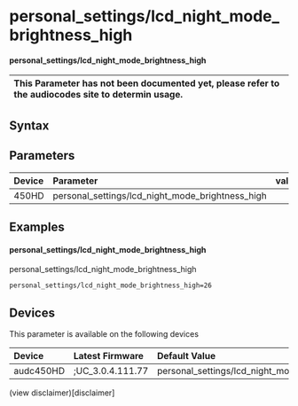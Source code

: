 ﻿---
description: personal_settings/lcd_night_mode_brightness_high
search: false
---

# personal_settings/lcd_night_mode_brightness_high

#### personal_settings/lcd_night_mode_brightness_high


| This Parameter has not been documented yet, please refer to the audiocodes site to determin usage.  | 
| :--- |

## Syntax

## Parameters
|Device|Parameter|value|Description|
|:---|:---|:---|:---|
| 450HD | personal_settings/lcd_night_mode_brightness_high |  |  |

## Examples
#### personal_settings/lcd_night_mode_brightness_high

personal_settings/lcd_night_mode_brightness_high

```
personal_settings/lcd_night_mode_brightness_high=26
```

## Devices
This parameter is available on the following devices

| Device | Latest Firmware | Default Value |
|:---|:---|:---|
| audc450HD | ;UC_3.0.4.111.77 | personal_settings/lcd_night_mode_brightness_high=26 

(view disclaimer)[disclaimer]
